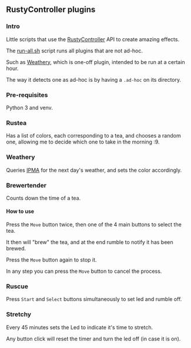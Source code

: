 ## RustyController plugins

### Intro

Little scripts that use the [RustyController](https://github.com/LegendL3n/RustyController) API to create amazing effects.

The [run-all.sh](run-all.sh) script runs all plugins that are not ad-hoc.

Such as [Weathery](#weathery), which is one-off plugin, intended to be run at a certain hour.

The way it detects one as ad-hoc is by having a `.ad-hoc` on its directory. 

### Pre-requisites

Python 3 and venv.

### Rustea

Has a list of colors, each corresponding to a tea, and chooses a random one, allowing me to decide which one to take in the morning :9.

### Weathery

Queries [IPMA](https://www.ipma.pt/opencms/pt/index.html) for the next day's weather, and sets the color accordingly.

### Brewertender

Counts down the time of a tea.

#### How to use

Press the `Move` button twice, then one of the 4 main buttons to select the tea.

It then will "brew" the tea, and at the end rumble to notify it has been brewed.

Press the `Move` button again to stop it. 

In any step you can press the `Move` button to cancel the process.

### Ruscue

Press `Start` and `Select` buttons simultaneously to set led and rumble off.

### Stretchy

Every 45 minutes sets the Led to indicate it's time to stretch.

Any button click will reset the timer and turn the led off (in case it is on).
